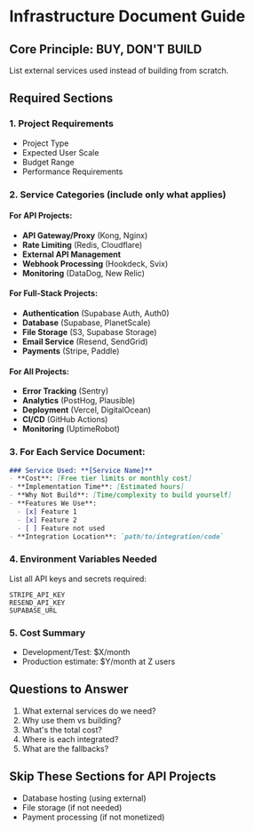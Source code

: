 # Infrastructure Document Guide

## Core Principle: BUY, DON'T BUILD

List external services used instead of building from scratch.

## Required Sections

### 1. Project Requirements
- Project Type
- Expected User Scale
- Budget Range
- Performance Requirements

### 2. Service Categories (include only what applies)

#### For API Projects:
- **API Gateway/Proxy** (Kong, Nginx)
- **Rate Limiting** (Redis, Cloudflare)
- **External API Management**
- **Webhook Processing** (Hookdeck, Svix)
- **Monitoring** (DataDog, New Relic)

#### For Full-Stack Projects:
- **Authentication** (Supabase Auth, Auth0)
- **Database** (Supabase, PlanetScale)
- **File Storage** (S3, Supabase Storage)
- **Email Service** (Resend, SendGrid)
- **Payments** (Stripe, Paddle)

#### For All Projects:
- **Error Tracking** (Sentry)
- **Analytics** (PostHog, Plausible)
- **Deployment** (Vercel, DigitalOcean)
- **CI/CD** (GitHub Actions)
- **Monitoring** (UptimeRobot)

### 3. For Each Service Document:

```markdown
### Service Used: **[Service Name]**
- **Cost**: [Free tier limits or monthly cost]
- **Implementation Time**: [Estimated hours]
- **Why Not Build**: [Time/complexity to build yourself]
- **Features We Use**:
  - [x] Feature 1
  - [x] Feature 2
  - [ ] Feature not used
- **Integration Location**: `path/to/integration/code`
```

### 4. Environment Variables Needed

List all API keys and secrets required:
```
STRIPE_API_KEY
RESEND_API_KEY
SUPABASE_URL
```

### 5. Cost Summary
- Development/Test: $X/month
- Production estimate: $Y/month at Z users

## Questions to Answer

1. What external services do we need?
2. Why use them vs building?
3. What's the total cost?
4. Where is each integrated?
5. What are the fallbacks?

## Skip These Sections for API Projects
- Database hosting (using external)
- File storage (if not needed)
- Payment processing (if not monetized)